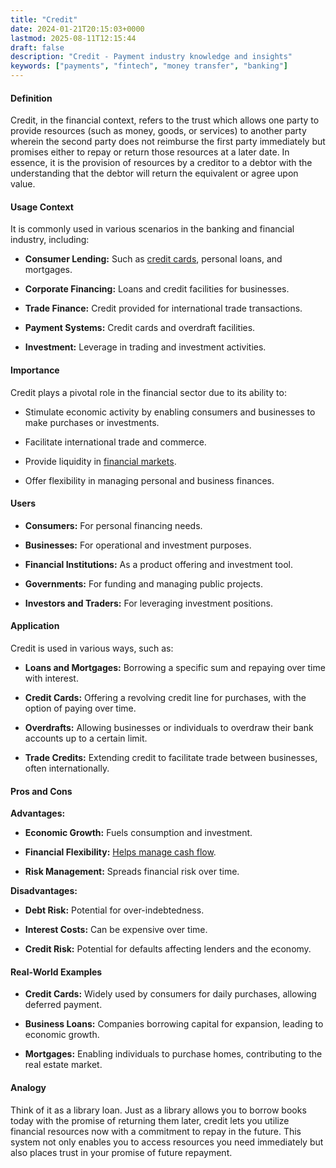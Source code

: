 ```yaml
---
title: "Credit"
date: 2024-01-21T20:15:03+0000
lastmod: 2025-08-11T12:15:44
draft: false
description: "Credit - Payment industry knowledge and insights"
keywords: ["payments", "fintech", "money transfer", "banking"]
---
```


#### Definition

Credit, in the financial context, refers to the trust which allows one party to provide resources (such as money, goods, or services) to another party wherein the second party does not reimburse the first party immediately but promises either to repay or return those resources at a later date. In essence, it is the provision of resources by a creditor to a debtor with the understanding that the debtor will return the equivalent or agree upon value.

#### Usage Context

It is commonly used in various scenarios in the banking and financial industry, including:

- **Consumer Lending:** Such as [credit cards](https://faisalkhanllc.xyz/resources/payments-wiki/c/credit-card/), personal loans, and mortgages.

- **Corporate Financing:** Loans and credit facilities for businesses.

- **Trade Finance:** Credit provided for international trade transactions.

- **Payment Systems:** Credit cards and overdraft facilities.

- **Investment:** Leverage in trading and investment activities.

#### Importance

Credit plays a pivotal role in the financial sector due to its ability to:

- Stimulate economic activity by enabling consumers and businesses to make purchases or investments.

- Facilitate international trade and commerce.

- Provide liquidity in [financial markets](https://faisalkhanllc.xyz/resources/payments-wiki/f/financial-markets/).

- Offer flexibility in managing personal and business finances.

#### Users

- **Consumers:** For personal financing needs.

- **Businesses:** For operational and investment purposes.

- **Financial Institutions:** As a product offering and investment tool.

- **Governments:** For funding and managing public projects.

- **Investors and Traders:** For leveraging investment positions.

#### Application

Credit is used in various ways, such as:

- **Loans and Mortgages:** Borrowing a specific sum and repaying over time with interest.

- **Credit Cards:** Offering a revolving credit line for purchases, with the option of paying over time.

- **Overdrafts:** Allowing businesses or individuals to overdraw their bank accounts up to a certain limit.

- **Trade Credits:** Extending credit to facilitate trade between businesses, often internationally.

#### Pros and Cons

**Advantages:**

- **Economic Growth:** Fuels consumption and investment.

- **Financial Flexibility:** [Helps manage cash flow](https://faisalkhanllc.xyz/resources/payments-wiki/c/credit-transfer/).

- **Risk Management:** Spreads financial risk over time.

**Disadvantages:**

- **Debt Risk:** Potential for over-indebtedness.

- **Interest Costs:** Can be expensive over time.

- **Credit Risk:** Potential for defaults affecting lenders and the economy.

#### Real-World Examples

- **Credit Cards:** Widely used by consumers for daily purchases, allowing deferred payment.

- **Business Loans:** Companies borrowing capital for expansion, leading to economic growth.

- **Mortgages:** Enabling individuals to purchase homes, contributing to the real estate market.

#### Analogy

Think of it as a library loan. Just as a library allows you to borrow books today with the promise of returning them later, credit lets you utilize financial resources now with a commitment to repay in the future. This system not only enables you to access resources you need immediately but also places trust in your promise of future repayment.